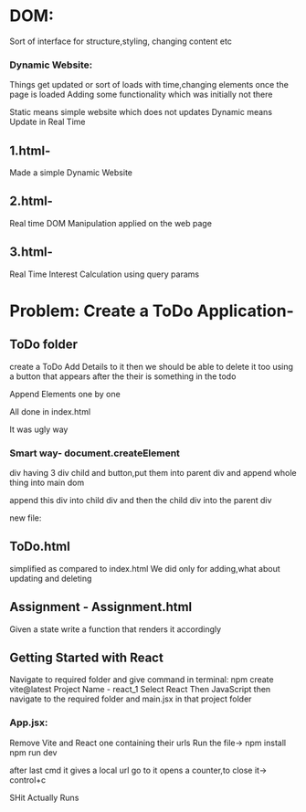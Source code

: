 # DOM:
Sort of interface for structure,styling, changing content etc

### Dynamic Website:
Things get updated or sort of loads with time,changing elements once the page is loaded
Adding some functionality which was initially not there

Static means simple website which does not updates
Dynamic means Update in Real Time

## 1.html-
Made a simple Dynamic Website

## 2.html-
Real time DOM Manipulation applied on the web page

## 3.html-
Real Time Interest Calculation using query params

# Problem: Create a ToDo Application-
## ToDo folder
create a ToDo
Add Details to it
then we should be able to delete it too using a button that appears after the their is something in the todo

Append Elements one by one

All done in index.html

It was ugly way

### Smart way- document.createElement

div having 3 div child and button,put them into parent div and append whole thing into main dom

append this div into child div and then the child div into the parent div 

new file: 
## ToDo.html

simplified as compared to index.html
We did only for adding,what about updating and deleting

## Assignment - Assignment.html
Given a state
write a function that renders it accordingly

## Getting Started with React
Navigate to required folder and give command in terminal:
npm create vite@latest
Project Name - react_1
Select React 
Then JavaScript
then navigate to the required folder
and main.jsx in that project folder

### App.jsx:
Remove Vite and React one containing their urls
Run the file->
npm install
npm run dev

after last cmd it gives a local url go to it
opens a counter,to close it-> control+c

SHit Actually Runs